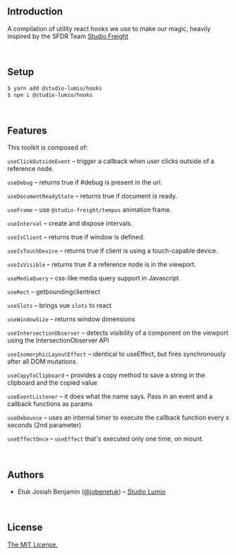 ## Introduction

A compilation of utility react hooks we use to make our magic, heavily inspired by the SFDR Team [Studio Freight](https://studiofreight.com)

<br/>

## Setup

```bash
$ yarn add @studio-lumio/hooks
$ npm i @studio-lumio/hooks
```

<br/>

## Features

This toolkit is composed of:

`useClickOutsideEvent` – trigger a callback when user clicks outside of a reference node.

`useDebug` – returns true if #debug is present in the url.

`useDocumentReadyState` – returns true if document is ready.

`useFrame` – use `@studio-freight/tempus` animation frame.

`useInterval` – create and dispose intervals.

`useIsClient` – returns true if window is defined.

`useIsTouchDevice` – returns true if client is using a touch-capable device.

`useIsVisible` – returns true if a reference node is in the viewport.

`useMediaQuery` – css-like media query support in Javascript.

`useRect` – getboundingclientrect

`useSlots` – brings vue `slots` to react

`useWindowSize` – returns window dimensions

`useIntersectionObserver` – detects visibility of a component on the viewport using the IntersectionObserver API

`useIsomorphicLayoutEffect` – identical to useEffect, but fires synchronously after all DOM mutations.

`useCopyToClipboard` – provides a copy method to save a string in the clipboard and the copied value

`useEventListener` – it does what the name says. Pass in an event and a callback functions as params

`useDebounce` – uses an internal timer to execute the callback function every x seconds (2nd parameter)

`useEffectOnce` – `useEffect` that's executed only one time, on mount.

<br/>

## Authors

- Etuk Josiah Benjamin ([@jobenetuk](https://twitter.com/jobenetuk)) – [Studio Lumio](https://studiolumio.com)

<br/>

## License

[The MIT License.](https://opensource.org/licenses/MIT)
